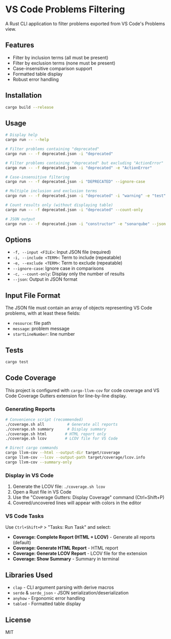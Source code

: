 # VS Code Problems Filtering

A Rust CLI application to filter problems exported from VS Code's Problems view.

## Features

- Filter by inclusion terms (all must be present)
- Filter by exclusion terms (none must be present)
- Case-insensitive comparison support
- Formatted table display
- Robust error handling

## Installation

```bash
cargo build --release
```

## Usage

```bash
# Display help
cargo run -- --help

# Filter problems containing "deprecated"
cargo run -- -f deprecated.json -i "deprecated"

# Filter problems containing "deprecated" but excluding "ActionError"
cargo run -- -f deprecated.json -i "deprecated" -e "ActionError"

# Case-insensitive filtering
cargo run -- -f deprecated.json -i "DEPRECATED" --ignore-case

# Multiple inclusion and exclusion terms
cargo run -- -f deprecated.json -i "deprecated" -i "warning" -e "test" -e "mock"

# Count results only (without displaying table)
cargo run -- -f deprecated.json -i "deprecated" --count-only

# JSON output
cargo run -- -f deprecated.json -i "constructor" -e "sonarqube" --json
```

## Options

- `-f, --input <FILE>`: Input JSON file (required)
- `-i, --include <TERM>`: Term to include (repeatable)
- `-e, --exclude <TERM>`: Term to exclude (repeatable)
- `--ignore-case`: Ignore case in comparisons
- `-c, --count-only`: Display only the number of results
- `--json`: Output in JSON format

## Input File Format

The JSON file must contain an array of objects representing VS Code problems, with at least these fields:
- `resource`: file path
- `message`: problem message
- `startLineNumber`: line number

## Tests

```bash
cargo test
```

## Code Coverage

This project is configured with `cargo-llvm-cov` for code coverage and VS Code Coverage Gutters extension for line-by-line display.

### Generating Reports

```bash
# Convenience script (recommended)
./coverage.sh all          # Generate all reports
./coverage.sh summary      # Display summary
./coverage.sh html        # HTML report only
./coverage.sh lcov        # LCOV file for VS Code

# Direct cargo commands
cargo llvm-cov --html --output-dir target/coverage
cargo llvm-cov --lcov --output-path target/coverage/lcov.info
cargo llvm-cov --summary-only
```

### Display in VS Code

1. Generate the LCOV file: `./coverage.sh lcov`
2. Open a Rust file in VS Code
3. Use the "Coverage Gutters: Display Coverage" command (Ctrl+Shift+P)
4. Covered/uncovered lines will appear with colors in the editor

### VS Code Tasks

Use `Ctrl+Shift+P` > "Tasks: Run Task" and select:
- **Coverage: Complete Report (HTML + LCOV)** - Generate all reports (default)
- **Coverage: Generate HTML Report** - HTML report
- **Coverage: Generate LCOV Report** - LCOV file for the extension
- **Coverage: Show Summary** - Summary in terminal

## Libraries Used

- `clap` - CLI argument parsing with derive macros
- `serde` & `serde_json` - JSON serialization/deserialization
- `anyhow` - Ergonomic error handling
- `tabled` - Formatted table display

## License

MIT
